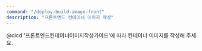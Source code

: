 ```yaml
---
command: "/deploy-build-image-front"
description: "프론트엔드 컨테이너 이미지 작성"
---
```


@cicd 
'프론트엔드컨테이너이미지작성가이드'에 따라 컨테이너 이미지를 작성해 주세요.